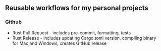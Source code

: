 ## Reusable workflows for my personal projects

### Github
- Rust Pull Request - includes pre-commit, formatting, tests
- Rust Release - includes updating Cargo.toml version, compiling binary for Mac and Windows, creates GitHub release
